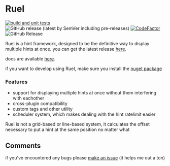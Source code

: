 # RueI
[![build and unit tests](https://github.com/Ruemena/RueI/actions/workflows/main.yml/badge.svg)](https://github.com/Ruemena/RueI/actions/workflows/main.yml) ![GitHub release (latest by SemVer including pre-releases)](https://img.shields.io/github/downloads-pre/Ruemena/RueI/latest/total?label=downloads) [![CodeFactor](https://www.codefactor.io/repository/github/ruemena/ruei/badge)](https://www.codefactor.io/repository/github/ruemena/ruei) ![GitHub Release](https://img.shields.io/github/v/release/Ruemena/RueI?link=https%3A%2F%2Fgithub.com%2FRuemena%2FRueI%2Freleases%2Flatest)

RueI is a hint framework, designed to be the definitive way to display multiple hints at once. you can get the latest release [here](https://github.com/Ruemena/RueI/releases/releases).

docs are available [here](https://ruemena.github.io/RueI/).

if you want to develop using RueI, make sure you install the [nuget package](https://www.nuget.org/packages/RueI)

### Features
- support for displaying multiple hints at once without them interfering with eachother
- cross-plugin compatibility 
- custom tags and other utility
- scheduler system, which makes dealing with the hint ratelimit easier

RueI is not a grid-based or line-based system, it calculates the offset necessary to put a hint at the same position no matter what
## Comments
if you've encountered any bugs please [make an issue](https://github.com/Ruemena/RueI/issues) (it helps me out a ton)
